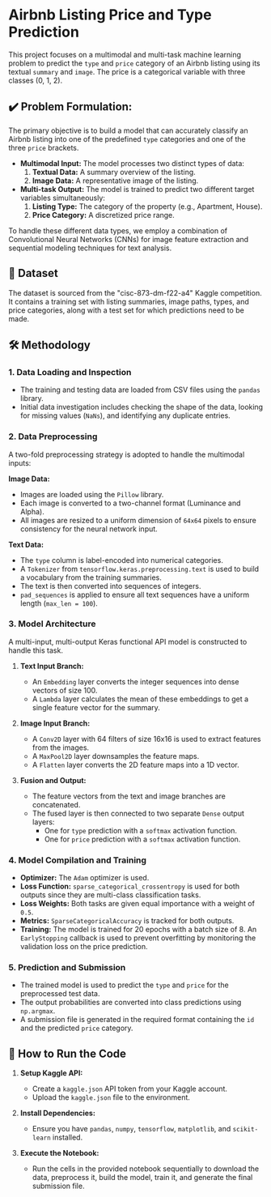 
# Airbnb Listing Price and Type Prediction

This project focuses on a multimodal and multi-task machine learning problem to predict the `type` and `price` category of an Airbnb listing using its textual `summary` and `image`. The price is a categorical variable with three classes (0, 1, 2).

## ✔️ Problem Formulation:

The primary objective is to build a model that can accurately classify an Airbnb listing into one of the predefined `type` categories and one of the three `price` brackets.

-   **Multimodal Input:** The model processes two distinct types of data:
    1.  **Textual Data:** A summary overview of the listing.
    2.  **Image Data:** A representative image of the listing.
-   **Multi-task Output:** The model is trained to predict two different target variables simultaneously:
    1.  **Listing Type:** The category of the property (e.g., Apartment, House).
    2.  **Price Category:** A discretized price range.

To handle these different data types, we employ a combination of Convolutional Neural Networks (CNNs) for image feature extraction and sequential modeling techniques for text analysis.

## 📂 Dataset

The dataset is sourced from the "cisc-873-dm-f22-a4" Kaggle competition. It contains a training set with listing summaries, image paths, types, and price categories, along with a test set for which predictions need to be made.

## 🛠️ Methodology

### 1. Data Loading and Inspection

-   The training and testing data are loaded from CSV files using the `pandas` library.
-   Initial data investigation includes checking the shape of the data, looking for missing values (`NaNs`), and identifying any duplicate entries.

### 2. Data Preprocessing

A two-fold preprocessing strategy is adopted to handle the multimodal inputs:

**Image Data:**
-   Images are loaded using the `Pillow` library.
-   Each image is converted to a two-channel format (Luminance and Alpha).
-   All images are resized to a uniform dimension of `64x64` pixels to ensure consistency for the neural network input.

**Text Data:**
-   The `type` column is label-encoded into numerical categories.
-   A `Tokenizer` from `tensorflow.keras.preprocessing.text` is used to build a vocabulary from the training summaries.
-   The text is then converted into sequences of integers.
-   `pad_sequences` is applied to ensure all text sequences have a uniform length (`max_len = 100`).

### 3. Model Architecture

A multi-input, multi-output Keras functional API model is constructed to handle this task.

1.  **Text Input Branch:**
    -   An `Embedding` layer converts the integer sequences into dense vectors of size 100.
    -   A `Lambda` layer calculates the mean of these embeddings to get a single feature vector for the summary.

2.  **Image Input Branch:**
    -   A `Conv2D` layer with 64 filters of size 16x16 is used to extract features from the images.
    -   A `MaxPool2D` layer downsamples the feature maps.
    -   A `Flatten` layer converts the 2D feature maps into a 1D vector.

3.  **Fusion and Output:**
    -   The feature vectors from the text and image branches are concatenated.
    -   The fused layer is then connected to two separate `Dense` output layers:
        -   One for `type` prediction with a `softmax` activation function.
        -   One for `price` prediction with a `softmax` activation function.

### 4. Model Compilation and Training

-   **Optimizer:** The `Adam` optimizer is used.
-   **Loss Function:** `sparse_categorical_crossentropy` is used for both outputs since they are multi-class classification tasks.
-   **Loss Weights:** Both tasks are given equal importance with a weight of `0.5`.
-   **Metrics:** `SparseCategoricalAccuracy` is tracked for both outputs.
-   **Training:** The model is trained for 20 epochs with a batch size of 8. An `EarlyStopping` callback is used to prevent overfitting by monitoring the validation loss on the price prediction.

### 5. Prediction and Submission

-   The trained model is used to predict the `type` and `price` for the preprocessed test data.
-   The output probabilities are converted into class predictions using `np.argmax`.
-   A submission file is generated in the required format containing the `id` and the predicted `price` category.


## 🚀 How to Run the Code

1.  **Setup Kaggle API:**
    -   Create a `kaggle.json` API token from your Kaggle account.
    -   Upload the `kaggle.json` file to the environment.

2.  **Install Dependencies:**
    -   Ensure you have `pandas`, `numpy`, `tensorflow`, `matplotlib`, and `scikit-learn` installed.

3.  **Execute the Notebook:**
    -   Run the cells in the provided notebook sequentially to download the data, preprocess it, build the model, train it, and generate the final submission file.
